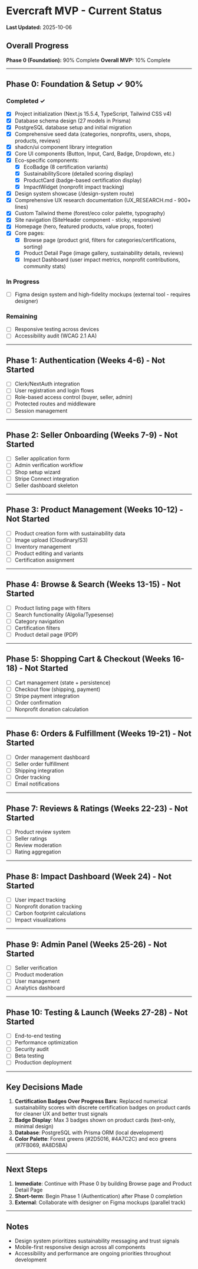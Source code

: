 # Evercraft MVP - Current Status

**Last Updated:** 2025-10-06

## Overall Progress

**Phase 0 (Foundation):** 90% Complete
**Overall MVP:** 10% Complete

---

## Phase 0: Foundation & Setup ✓ 90%

### Completed ✓

- [x] Project initialization (Next.js 15.5.4, TypeScript, Tailwind CSS v4)
- [x] Database schema design (27 models in Prisma)
- [x] PostgreSQL database setup and initial migration
- [x] Comprehensive seed data (categories, nonprofits, users, shops, products, reviews)
- [x] shadcn/ui component library integration
- [x] Core UI components (Button, Input, Card, Badge, Dropdown, etc.)
- [x] Eco-specific components:
  - [x] EcoBadge (8 certification variants)
  - [x] SustainabilityScore (detailed scoring display)
  - [x] ProductCard (badge-based certification display)
  - [x] ImpactWidget (nonprofit impact tracking)
- [x] Design system showcase (/design-system route)
- [x] Comprehensive UX research documentation (UX_RESEARCH.md - 900+ lines)
- [x] Custom Tailwind theme (forest/eco color palette, typography)
- [x] Site navigation (SiteHeader component - sticky, responsive)
- [x] Homepage (hero, featured products, value props, footer)
- [x] Core pages:
  - [x] Browse page (product grid, filters for categories/certifications, sorting)
  - [x] Product Detail Page (image gallery, sustainability details, reviews)
  - [x] Impact Dashboard (user impact metrics, nonprofit contributions, community stats)

### In Progress

- [ ] Figma design system and high-fidelity mockups (external tool - requires designer)

### Remaining

- [ ] Responsive testing across devices
- [ ] Accessibility audit (WCAG 2.1 AA)

---

## Phase 1: Authentication (Weeks 4-6) - Not Started

- [ ] Clerk/NextAuth integration
- [ ] User registration and login flows
- [ ] Role-based access control (buyer, seller, admin)
- [ ] Protected routes and middleware
- [ ] Session management

---

## Phase 2: Seller Onboarding (Weeks 7-9) - Not Started

- [ ] Seller application form
- [ ] Admin verification workflow
- [ ] Shop setup wizard
- [ ] Stripe Connect integration
- [ ] Seller dashboard skeleton

---

## Phase 3: Product Management (Weeks 10-12) - Not Started

- [ ] Product creation form with sustainability data
- [ ] Image upload (Cloudinary/S3)
- [ ] Inventory management
- [ ] Product editing and variants
- [ ] Certification assignment

---

## Phase 4: Browse & Search (Weeks 13-15) - Not Started

- [ ] Product listing page with filters
- [ ] Search functionality (Algolia/Typesense)
- [ ] Category navigation
- [ ] Certification filters
- [ ] Product detail page (PDP)

---

## Phase 5: Shopping Cart & Checkout (Weeks 16-18) - Not Started

- [ ] Cart management (state + persistence)
- [ ] Checkout flow (shipping, payment)
- [ ] Stripe payment integration
- [ ] Order confirmation
- [ ] Nonprofit donation calculation

---

## Phase 6: Orders & Fulfillment (Weeks 19-21) - Not Started

- [ ] Order management dashboard
- [ ] Seller order fulfillment
- [ ] Shipping integration
- [ ] Order tracking
- [ ] Email notifications

---

## Phase 7: Reviews & Ratings (Weeks 22-23) - Not Started

- [ ] Product review system
- [ ] Seller ratings
- [ ] Review moderation
- [ ] Rating aggregation

---

## Phase 8: Impact Dashboard (Week 24) - Not Started

- [ ] User impact tracking
- [ ] Nonprofit donation tracking
- [ ] Carbon footprint calculations
- [ ] Impact visualizations

---

## Phase 9: Admin Panel (Weeks 25-26) - Not Started

- [ ] Seller verification
- [ ] Product moderation
- [ ] User management
- [ ] Analytics dashboard

---

## Phase 10: Testing & Launch (Weeks 27-28) - Not Started

- [ ] End-to-end testing
- [ ] Performance optimization
- [ ] Security audit
- [ ] Beta testing
- [ ] Production deployment

---

## Key Decisions Made

1. **Certification Badges Over Progress Bars**: Replaced numerical sustainability scores with discrete certification badges on product cards for cleaner UX and better trust signals
2. **Badge Display**: Max 3 badges shown on product cards (text-only, minimal design)
3. **Database**: PostgreSQL with Prisma ORM (local development)
4. **Color Palette**: Forest greens (#2D5016, #4A7C2C) and eco greens (#7FB069, #A8D5BA)

---

## Next Steps

1. **Immediate**: Continue with Phase 0 by building Browse page and Product Detail Page
2. **Short-term**: Begin Phase 1 (Authentication) after Phase 0 completion
3. **External**: Collaborate with designer on Figma mockups (parallel track)

---

## Notes

- Design system prioritizes sustainability messaging and trust signals
- Mobile-first responsive design across all components
- Accessibility and performance are ongoing priorities throughout development
